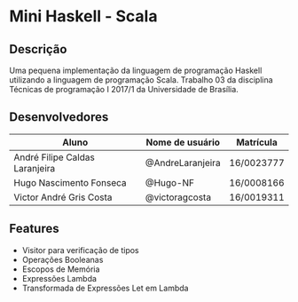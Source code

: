 # Mini Haskell - Scala

## Descrição

Uma pequena implementação da linguagem de programação Haskell utilizando a
linguagem de programação Scala. Trabalho 03 da disciplina Técnicas de
programação I 2017/1 da Universidade de Brasília.

## Desenvolvedores

Aluno                          | Nome de usuário  | Matrícula
------------------------------ | ---------------- | -----------
André Filipe Caldas Laranjeira | @AndreLaranjeira | 16/0023777
Hugo Nascimento Fonseca        | @Hugo-NF         | 16/0008166
Victor André Gris Costa        | @victoragcosta   | 16/0019311

## Features

* Visitor para verificação de tipos
* Operações Booleanas
* Escopos de Memória
* Expressões Lambda
* Transformada de Expressões Let em Lambda
